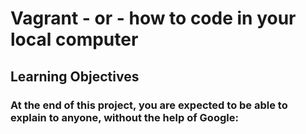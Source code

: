 # Vagrant - or - how to code in your local computer
## Learning Objectives
### At the end of this project, you are expected to be able to explain to anyone, without the help of Google:

